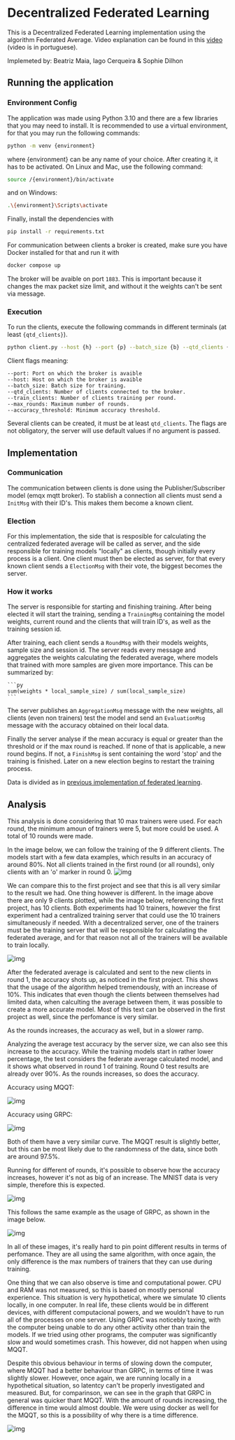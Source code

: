 # Decentralized Federated Learning
This is a Decentralized Federated Learning implementation using the algorithm Federated Average. Video explanation can be found in this [video](https://youtu.be/LRtS7xa2Ebk) (video is in portuguese).

Implemeted by: Beatriz Maia, Iago Cerqueira & Sophie Dilhon

## Running the application
### Environment Config
The application was made using Python 3.10 and there are a few libraries that you may need to install.
It is recommended to use a virtual environment, for that you may run the following commands:

```sh
python -m venv {environment}
```

where {environment} can be any name of your choice. After creating it, it has to be activated. On Linux and Mac, use the following command:

```sh
source /{environment}/bin/activate
```

and on Windows:

```sh
.\{environment}\Scripts\activate
```

Finally, install the dependencies with

```sh
pip install -r requirements.txt
```

For communication between clients a broker is created, make sure you have Docker installed for that and run it with
```sh
docker compose up
```
The broker will be avaible on port `1883`. This is important because it changes the max packet size limit, and without it the weights can't be sent via message.

### Execution

To run the clients, execute the following commands in different terminals (at least `{qtd_clients}`). 
```sh
python client.py --host {h} --port {p} --batch_size {b} --qtd_clients {k} --train_clients {n} --accuracy_threshold {a} --max_rounds {r}
```

Client flags meaning:

    --port: Port on which the broker is avaible
    --host: Host on which the broker is avaible
    --batch_size: Batch size for training.
    --qtd_clients: Number of clients connected to the broker.
    --train_clients: Number of clients training per round.
    --max_rounds: Maximum number of rounds.
    --accuracy_threshold: Minimum accuracy threshold.


Several clients can be created, it must be at least `qtd_clients`. The flags are not obligatory, the server will use default values if no argument is passed.

## Implementation

### Communication
The communication between clients is done using the Publisher/Subscriber model (emqx mqtt broker). To stablish a connection all clients must send a `InitMsg` with their ID's. This makes them become a known client.


### Election
For this implementation, the side that is resposible for calculating the centralized federated average will be called as server, and the side responsible for training models "locally" as clients, though initially every process is a client. One client must then be elected as server, for that every known client sends a `ElectionMsg` with their vote, the biggest becomes the server.

### How it works
The server is responsible for starting and finishing training. After being elected it will start the training, sending a `TrainingMsg` containing the model weights, current round and the clients that will train ID's, as well as the training session id.

After training, each client sends a `RoundMsg` with their models weights, sample size and session id. The server reads every message and aggregates the weights calculating the federated average, where models that trained with more samples are given more importance. This can be summarized by:

    ```py
    sum(weights * local_sample_size) / sum(local_sample_size)
    ```
The server publishes an `AggregationMsg` message with the new weights, all clients (even non trainers) test the model and send an `EvaluationMsg` message with the accuracy obtained on their local data.

Finally the server analyse if the mean accuracy is equal or greater than the threshold or if the max round is reached. If none of that is applicable, a new round begins. If not, a `FinishMsg` is sent containing the word 'stop' and the training is finished. Later on a new election begins to restart the training process.

Data is divided as in [previous implementation of federated learning](https://github.com/beamaia/federated_system_mnist).

## Analysis

This analysis is done considering that 10 max trainers were used. For each round, the minimum amoun of trainers were 5, but more could be used. A total of 10 rounds were made.

In the image below, we can follow the training of the 9 different clients. The models start with a few data examples, which results in an accuracy of around 80%. Not all clients trained in the first round (or all rounds), only clients with an 'o' marker in round 0. 
![img](analysis/train_acc_dd2bdfce-0c42-4360-9886-7ca3ce305375.png)

We can compare this to the first project and see that this is all very similar to the result we had. One thing however is different. In the image above there are only 9 clients plotted, while the image below, referencing the first project, has 10 clients. Both experiments had 10 trainers, however the first experiment had a centralized training server that could use the 10 trainers simultaneously if needed. With a decentralized server, one of the trainers must be the training server that will be responsible for calculating the federated average, and for that reason not all of the trainers will be available to train locally. 

![img](analysis/grpc_assets/train_acc_000d635f-2206-4ab3-99b2-bd49a3c75fad.png)

After the federated average is calculated and sent to the new clients in round 1, the accuracy shots up, as noticed in the first project. This shows that the usage of the algorithm helped tremendously, with an increase of 10%. This indicates that even though the clients between themselves had limited data, when calculting the average between them, it was possible to create a more accurate model. Most of this text can be observed in the first project as well, since the perfomance is very similar.

As the rounds increases, the accuracy as well, but in a slower ramp.


Analyzing the average test accuracy by the server size, we can also see this increase to the accuracy. While the training models start in rather lower percentage, the test considers the federate average calculated model, and it shows what observed in round 1 of training. Round 0 test results are already over 90%. As the rounds increases, so does the accuracy. 

Accuracy using MQQT:

![img](analysis/server_test_acc_dd2bdfce-0c42-4360-9886-7ca3ce305375.png)

Accuracy using GRPC:

![img](analysis/grpc_assets/server_test_acc_000d635f-2206-4ab3-99b2-bd49a3c75fad.png)

Both of them have a very similar curve. The MQQT result is slightly better, but this can be most likely due to the randomness of the data, since both are around 97.5%.

Running for different of rounds, it's possible to observe how the accuracy increases, however it's not as big of an increase. The MNIST data is very simple, therefore this is expected.

![img](analysis/server_test_acc_10_20_40.png)

This follows the same example as the usage of GRPC, as shown in the image below.

![img](analysis/grpc_assets/server_test_acc_10_20_40.png)

In all of these images, it's really hard to pin point different results in terms of perfomance. They are all using the same algorithm, with once again, the only difference is the max numbers of trainers that they can use during training. 

One thing that we can also observe is time and computational power. CPU and RAM was not measured, so this is based on mostly personal experience. This situation is very hypothetical, where we simulate 10 clients locally, in one computer. In real life, these clients would be in different devices, with different computacional powers, and we wouldn't have to run all of the processes on one server. Using GRPC was noticebly taxing, with the computer being unable to do any other activity other than train the models. If we tried using other programs, the computer was significantly slow and would sometimes crash. This however, did not happen when using MQQT. 

Despite this obvious behaviour in terms of slowing down the computer, where MQQT had a better behaviour than GRPC, in terms of time it was slightly slower. However, once again, we are running locally in a hypothetical situation, so latentcy can't be properly investigated and measured. But, for comparinson, we can see in the graph that GRPC in general was quicker thant MQQT. With the amount of rounds increasing, the difference in time would almost double. We were using docker as well for the MQQT, so this is a possibility of why there is a time difference. 

![img](analysis/time_per_protocol.png)
